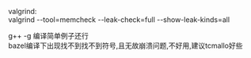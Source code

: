 valgrind:   
valgrind --tool=memcheck --leak-check=full --show-leak-kinds=all    
 
g++ -g 编译简单例子还行    
bazel编译下出现找不到找不到符号,且无故崩溃问题,不好用,建议tcmallo好些   
 
